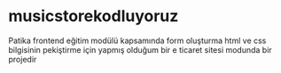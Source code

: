 # musicstorekodluyoruz
Patika frontend eğitim modülü kapsamında form oluşturma html ve css bilgisinin pekiştirme için yapmış olduğum bir e ticaret sitesi modunda bir projedir
